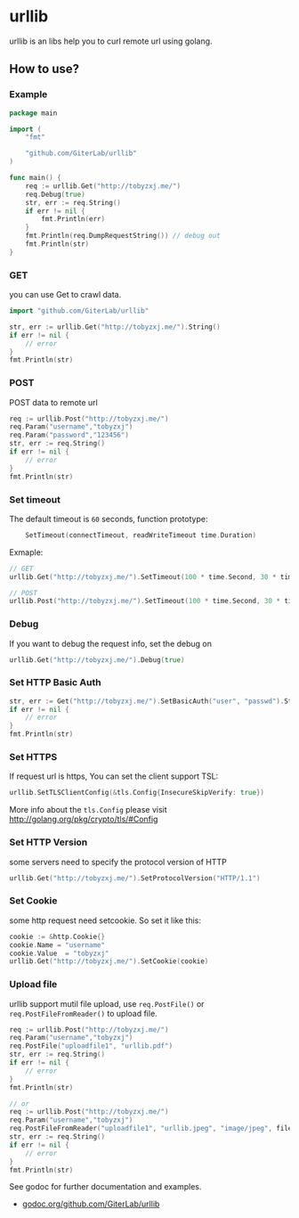 # urllib

urllib is an libs help you to curl remote url using golang.

## How to use?

### Example

```go
package main

import (
    "fmt"

    "github.com/GiterLab/urllib"
)

func main() {
    req := urllib.Get("http://tobyzxj.me/")
    req.Debug(true)
    str, err := req.String()
    if err != nil {
        fmt.Println(err)
    }
    fmt.Println(req.DumpRequestString()) // debug out
    fmt.Println(str)
}
```

### GET

you can use Get to crawl data.

```go
import "github.com/GiterLab/urllib"

str, err := urllib.Get("http://tobyzxj.me/").String()
if err != nil {
    // error
}
fmt.Println(str)
```

### POST

POST data to remote url

```go
req := urllib.Post("http://tobyzxj.me/")
req.Param("username","tobyzxj")
req.Param("password","123456")
str, err := req.String()
if err != nil {
    // error
}
fmt.Println(str)
```

### Set timeout

The default timeout is `60` seconds, function prototype:

```go
    SetTimeout(connectTimeout, readWriteTimeout time.Duration)
```

Exmaple:

```go
// GET
urllib.Get("http://tobyzxj.me/").SetTimeout(100 * time.Second, 30 * time.Second)

// POST
urllib.Post("http://tobyzxj.me/").SetTimeout(100 * time.Second, 30 * time.Second)
```

### Debug

If you want to debug the request info, set the debug on

```go
urllib.Get("http://tobyzxj.me/").Debug(true)
```

### Set HTTP Basic Auth

```go
str, err := Get("http://tobyzxj.me/").SetBasicAuth("user", "passwd").String()
if err != nil {
    // error
}
fmt.Println(str)
```

### Set HTTPS

If request url is https, You can set the client support TSL:

```go
urllib.SetTLSClientConfig(&tls.Config{InsecureSkipVerify: true})
```

More info about the `tls.Config` please visit <http://golang.org/pkg/crypto/tls/#Config>

### Set HTTP Version

some servers need to specify the protocol version of HTTP

```go
urllib.Get("http://tobyzxj.me/").SetProtocolVersion("HTTP/1.1")
```

### Set Cookie

some http request need setcookie. So set it like this:

```go
cookie := &http.Cookie{}
cookie.Name = "username"
cookie.Value  = "tobyzxj"
urllib.Get("http://tobyzxj.me/").SetCookie(cookie)
```

### Upload file

urllib support mutil file upload, use `req.PostFile()` or `req.PostFileFromReader()` to upload file.

```go
req := urllib.Post("http://tobyzxj.me/")
req.Param("username","tobyzxj")
req.PostFile("uploadfile1", "urllib.pdf")
str, err := req.String()
if err != nil {
    // error
}
fmt.Println(str)

// or
req := urllib.Post("http://tobyzxj.me/")
req.Param("username","tobyzxj")
req.PostFileFromReader("uploadfile1", "urllib.jpeg", "image/jpeg", fileReader)
str, err := req.String()
if err != nil {
    // error
}
fmt.Println(str)
```

See godoc for further documentation and examples.

* [godoc.org/github.com/GiterLab/urllib](https://godoc.org/github.com/GiterLab/urllib)
